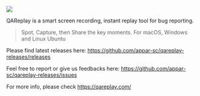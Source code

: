 ![](https://qareplay.com/images/QAReplay.svg)

QAReplay is a smart screen recording, instant replay tool for bug reporting.

> Spot, Capture, then Share the key moments. For macOS, Windows and Linux Ubuntu

Please find latest releases here:
https://github.com/appar-sc/qareplay-releases/releases

Feel free to report or give us feedbacks here:
https://github.com/appar-sc/qareplay-releases/issues

For more info, please check
https://qareplay.com/

